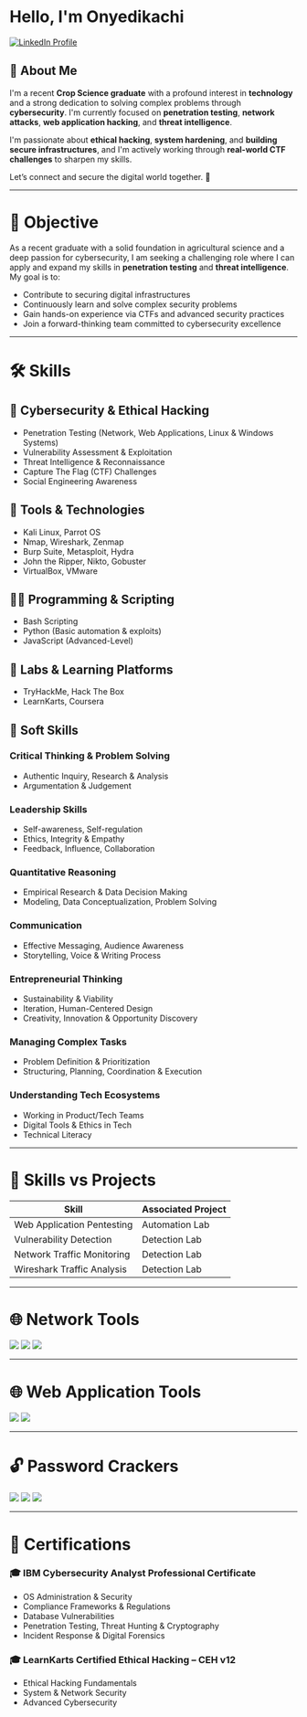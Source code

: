 # Hello, I'm Onyedikachi

<a href="https://www.linkedin.com/in/onyedikachi-okoh-405861262" target="_blank" rel="noopener noreferrer">
  <img src="https://img.shields.io/badge/-LinkedIn-0072b1?&style=for-the-badge&logo=linkedin&logoColor=white" alt="LinkedIn Profile" />
</a>

## 👋 About Me
I'm a recent **Crop Science graduate** with a profound interest in **technology** and a strong dedication to solving complex problems through **cybersecurity**. I'm currently focused on **penetration testing**, **network attacks**, **web application hacking**, and **threat intelligence**.

I'm passionate about **ethical hacking**, **system hardening**, and **building secure infrastructures**, and I'm actively working through **real-world CTF challenges** to sharpen my skills.

Let’s connect and secure the digital world together. 🔐

---

# 🎯 Objective

As a recent graduate with a solid foundation in agricultural science and a deep passion for cybersecurity, I am seeking a challenging role where I can apply and expand my skills in **penetration testing** and **threat intelligence**. My goal is to:

- Contribute to securing digital infrastructures  
- Continuously learn and solve complex security problems  
- Gain hands-on experience via CTFs and advanced security practices  
- Join a forward-thinking team committed to cybersecurity excellence

---

# 🛠 Skills

## 🔐 Cybersecurity & Ethical Hacking
- Penetration Testing (Network, Web Applications, Linux & Windows Systems)  
- Vulnerability Assessment & Exploitation  
- Threat Intelligence & Reconnaissance  
- Capture The Flag (CTF) Challenges  
- Social Engineering Awareness  

## 🧰 Tools & Technologies
- Kali Linux, Parrot OS  
- Nmap, Wireshark, Zenmap  
- Burp Suite, Metasploit, Hydra  
- John the Ripper, Nikto, Gobuster  
- VirtualBox, VMware  

## 👨‍💻 Programming & Scripting
- Bash Scripting  
- Python (Basic automation & exploits)  
- JavaScript (Advanced-Level)  

## 🧪 Labs & Learning Platforms
- TryHackMe, Hack The Box  
- LearnKarts, Coursera  

## 🌱 Soft Skills

### Critical Thinking & Problem Solving
- Authentic Inquiry, Research & Analysis  
- Argumentation & Judgement  

### Leadership Skills
- Self-awareness, Self-regulation  
- Ethics, Integrity & Empathy  
- Feedback, Influence, Collaboration  

### Quantitative Reasoning
- Empirical Research & Data Decision Making  
- Modeling, Data Conceptualization, Problem Solving  

### Communication
- Effective Messaging, Audience Awareness  
- Storytelling, Voice & Writing Process  

### Entrepreneurial Thinking
- Sustainability & Viability  
- Iteration, Human-Centered Design  
- Creativity, Innovation & Opportunity Discovery  

### Managing Complex Tasks
- Problem Definition & Prioritization  
- Structuring, Planning, Coordination & Execution  

### Understanding Tech Ecosystems
- Working in Product/Tech Teams  
- Digital Tools & Ethics in Tech  
- Technical Literacy  

---

# 🧪 Skills vs Projects

| Skill                        | Associated Project    |
|-----------------------------|------------------------|
| Web Application Pentesting  | Automation Lab         |
| Vulnerability Detection     | Detection Lab          |
| Network Traffic Monitoring  | Detection Lab          |
| Wireshark Traffic Analysis  | Detection Lab          |

---

# 🌐 Network Tools

<div>
  <img src="https://img.shields.io/badge/-Wireshark-1679A7?&style=for-the-badge&logo=wireshark&logoColor=white" />
  <img src="https://img.shields.io/badge/-Nmap-004170?&style=for-the-badge&logo=nmap&logoColor=white" />
  <img src="https://img.shields.io/badge/-Netcat-000000?&style=for-the-badge&logoColor=white" />
</div>

---

# 🌐 Web Application Tools

<div>
  <img src="https://img.shields.io/badge/-OWASP-000000?&style=for-the-badge&logo=owasp&logoColor=white" />
  <img src="https://img.shields.io/badge/-Burp%20Suite-FF6600?&style=for-the-badge&logoColor=white" />
</div>

---

# 🔓 Password Crackers

<div>
  <img src="https://img.shields.io/badge/-John%20the%20Ripper-8B0000?&style=for-the-badge&logoColor=white" />
  <img src="https://img.shields.io/badge/-Hydra-228B22?&style=for-the-badge&logoColor=white" />
  <img src="https://img.shields.io/badge/-Hashcat-2B2B2B?&style=for-the-badge&logoColor=white" />
</div>

---

# 📜 Certifications

### 🎓 IBM Cybersecurity Analyst Professional Certificate
- OS Administration & Security  
- Compliance Frameworks & Regulations  
- Database Vulnerabilities  
- Penetration Testing, Threat Hunting & Cryptography  
- Incident Response & Digital Forensics  

### 🎓 LearnKarts Certified Ethical Hacking – CEH v12
- Ethical Hacking Fundamentals  
- System & Network Security  
- Advanced Cybersecurity  
